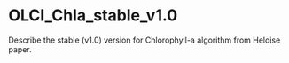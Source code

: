 # OLCI_Chla_stable_v1.0
Describe the stable (v1.0) version for Chlorophyll-a algorithm from Heloise paper.
